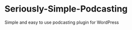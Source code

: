 Seriously-Simple-Podcasting
===========================

Simple and easy to use podcasting plugin for WordPress